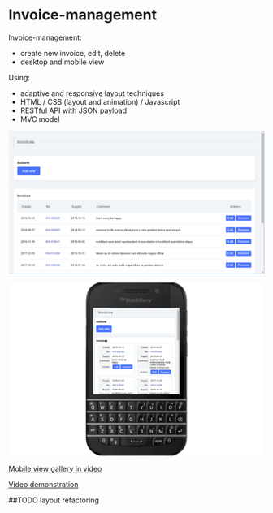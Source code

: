 # Invoice-management
Invoice-management:
- create new invoice, edit, delete
- desktop and mobile view

Using:
- adaptive and responsive layout techniques
- HTML / CSS (layout and animation) / Javascript
- RESTful API with JSON payload
- MVC model




![Screenshot](readme_media/screenshot.png "Screenshot")

![Mobile view gallery in animated gif](readme_media/slideshow.gif "Mobile view gallery in animated gif")

[Mobile view gallery in video](readme_media/slideshow.mp4 "Mobile view gallery in video")

[Video demonstration](https://clc.to/Invoice.Management)

##TODO
layout refactoring
